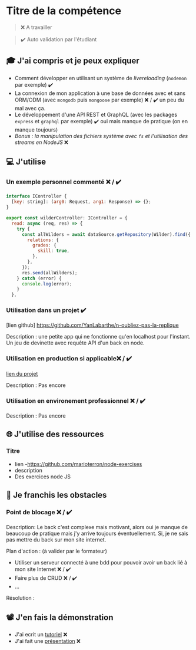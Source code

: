 # Titre de la compétence

> ❌ A travailler

> ✔️ Auto validation par l'étudiant

## 🎓 J'ai compris et je peux expliquer

- Comment développer en utilisant un système de *livereloading* (`nodemon` par exemple)  ✔️
- La connexion de mon application à une base de données avec et sans ORM/ODM (avec `mongodb` puis `mongoose` par exemple) ❌ / ✔️ un peu du mal avec ça. 
- Le développement d'une API REST et GraphQL (avec les packages `express` et `graphql` par exemple) ✔️ oui mais manque de pratique (on en manque toujours)
- *Bonus : la manipulation des fichiers système avec `fs` et l'utilisation des streams en NodeJS* ❌

## 💻 J'utilise

### Un exemple personnel commenté ❌ / ✔️

```javascript
interface IController {
  [key: string]: (arg0: Request, arg1: Response) => {};
}

export const wilderController: IController = {
  read: async (req, res) => {
    try {
      const allWilders = await dataSource.getRepository(Wilder).find({
        relations: {
          grades: {
            skill: true,
          },
        },
      });
      res.send(allWilders);
    } catch (error) {
      console.log(error);
    }
  },
```

### Utilisation dans un projet  ✔️

[lien github] https://github.com/YanLabarthe/n-oubliez-pas-la-replique

Description : une petite app qui ne fonctionne qu'en localhost pour l'instant. Un jeu de devinette avec requête API d'un back en node.

### Utilisation en production si applicable❌ / ✔️

[lien du projet](...)

Description : Pas encore

### Utilisation en environement professionnel ❌ / ✔️

Description : Pas encore

## 🌐 J'utilise des ressources

### Titre

- lien
-https://github.com/marioterron/node-exercises
- description
- Des exercices node JS
## 🚧 Je franchis les obstacles

### Point de blocage ❌ / ✔️

Description: Le back c'est complexe mais motivant, alors oui je manque de beaucoup de pratique mais j'y arrive toujours éventuellement. 
Si, je ne sais pas mettre du back sur mon site internet.

Plan d'action : (à valider par le formateur)

- Utiliser un serveur connecté à une bdd pour pouvoir avoir un back lié à mon site Internet ❌ / ✔️
- Faire plus de CRUD ❌ / ✔️
- ...

Résolution :

## 📽️ J'en fais la démonstration

- J'ai ecrit un [tutoriel](...) ❌
- J'ai fait une [présentation](...) ❌
